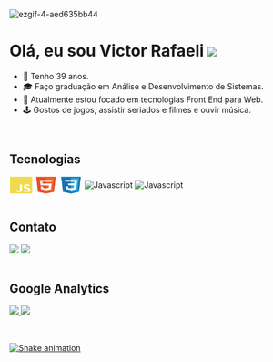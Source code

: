 ![ezgif-4-aed635bb44](https://user-images.githubusercontent.com/52006543/156824377-5b0a1aaf-dd8c-4cc0-84bb-f1bf5404ee7c.gif)

<h1 align="left">Olá, eu sou Victor Rafaeli  <img src="https://user-images.githubusercontent.com/52006543/156830488-3417eead-9df9-4255-9f31-5ef40ebfbd46.gif" width="30px"></h1>
<ul>
 <li>💪 Tenho 39 anos.</li>
 <li>🎓 Faço graduação em Análise e Desenvolvimento de Sistemas.</li>
 <li>🌱 Atualmente estou focado em tecnologias Front End para Web.</li>
 <li>🕹️ Gostos de jogos, assistir seriados e filmes e ouvir música.</li>
</ul>
</br>

<h2>Tecnologias</h2>
<div style="display: inline_block">
  <img align="center" alt="Javascript" height="30" width="40" src="https://raw.githubusercontent.com/devicons/devicon/master/icons/javascript/javascript-plain.svg">
  <img align="center" alt="HTML" height="30" width="40" src="https://raw.githubusercontent.com/devicons/devicon/master/icons/html5/html5-original.svg">
  <img align="center" alt="CSS" height="30" width="40" src="https://raw.githubusercontent.com/devicons/devicon/master/icons/css3/css3-original.svg">
  <img align="center" alt="Javascript" height="30" width="40" src="https://cdn.jsdelivr.net/gh/devicons/devicon/icons/bootstrap/bootstrap-plain.svg" />
  <img align="center" alt="Javascript" height="30" width="40" src="https://cdn.jsdelivr.net/gh/devicons/devicon/icons/git/git-original.svg" />
</div>
</br>

<h2>Contato</h2>
<div>
  <a href = "mailto:victor.srafaeli@gmail.com"><img src="https://img.shields.io/badge/-Gmail-%23333?style=for-the-badge&logo=gmail&logoColor=white" target="_blank"></a>
  <a href="https://www.linkedin.com/in/victor-rafaeli/" target="_blank"><img src="https://img.shields.io/badge/-LinkedIn-%230077B5?style=for-the-badge&logo=linkedin&logoColor=white" target="_blank"></a> 
 </div>
 </br>

<h2>Google Analytics</h2>
 
<div align="left">
  <a href="https://github.com/VictorRafaeli">
  <img height="167em" src="https://github-readme-stats.vercel.app/api?username=VictorRafaeli&show_icons=true&theme=tokyonight&include_all_commits=true&count_private=true"/>
  <img height="167em" src="https://github-readme-stats.vercel.app/api/top-langs/?username=VictorRafaeli&layout=compact&langs_count=7&theme=tokyonight"/>
</div>
</br>
 
 ##
    
<div>
 
  ![Snake animation](https://github.com/VictorRafaeli/VictorRafaeli/blob/output/github-contribution-grid-snake.svg)
</div>
    
